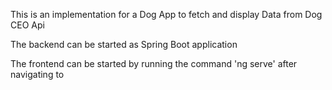 This is an implementation for a Dog App to fetch and display Data from Dog CEO Api

The backend can be started as Spring Boot application 

The frontend can be started by running the command 'ng serve' after navigating to 
